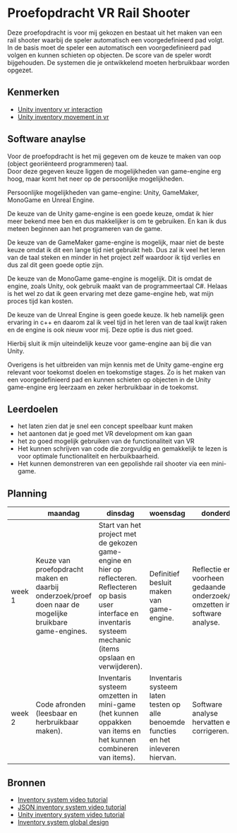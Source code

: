 # Proefopdracht VR Rail Shooter

Deze proefopdracht is voor mij gekozen en bestaat uit het maken van een rail shooter waarbij de speler automatisch een voorgedefinieerd pad volgt. In de basis moet de speler een automatisch een voorgedefinieerd pad volgen en kunnen schieten op objecten. De score van de speler wordt bijgehouden. De systemen die je ontwikkelend moeten herbruikbaar worden opgezet.


## Kenmerken

- [Unity inventory vr interaction](https://unity3d.com/learn/tutorials/topics/virtual-reality/interaction-vr)
- [Unity inventory movement in vr](https://unity3d.com/learn/tutorials/topics/virtual-reality/movement-vr)

## Software anaylse

Voor de proefopdracht is het mij gegeven om de keuze te maken van oop (object georiënteerd programmeren) taal. <br/>
Door deze gegeven keuze liggen de mogelijkheden van game-engine erg hoog, maar komt het neer op de persoonlijke mogelijkheden.

Persoonlijke mogelijkheden van game-engine: Unity, GameMaker, MonoGame en Unreal Engine.

De keuze van de Unity game-engine is een goede keuze, omdat ik hier meer bekend mee ben en dus makkelijker is om te gebruiken.
En kan ik dus meteen beginnen aan het programeren van de game.

De keuze van de GameMaker game-engine is mogelijk, maar niet de beste keuze omdat ik dit een lange tijd niet gebruikt heb.
Dus zal ik veel het leren van de taal steken en minder in het project zelf waardoor ik tijd verlies en dus zal dit geen goede optie zijn.

De keuze van de MonoGame game-engine is mogelijk. Dit is omdat de engine, zoals Unity, ook gebruik maakt van de programmeertaal C#.
Helaas is het wel zo dat ik geen ervaring met deze game-engine heb, wat mijn proces tijd kan kosten.

De keuze van de Unreal Engine is geen goede keuze. Ik heb namelijk geen ervaring in c++ en daarom zal ik veel tijd in het leren van de taal kwijt raken en de engine is ook nieuw voor mij. Deze optie is dus niet goed.

Hierbij sluit ik mijn uiteindelijk keuze voor game-engine aan bij die van Unity.

Overigens is het uitbreiden van mijn kennis met de Unity game-engine erg relevant voor toekomst doelen en toekomstige stages.
Zo is het maken van een voorgedefinieerd pad en kunnen schieten op objecten in de Unity game-engine erg leerzaam en zeker herbruikbaar in de toekomst.

## Leerdoelen

- het laten zien dat je snel een concept speelbaar kunt maken
- het aantonen dat je goed met VR development om kan gaan
- het zo goed mogelijk gebruiken van de functionaliteit van VR
- Het kunnen schrijven van code die zorgvuldig en gemakkelijk te lezen is voor optimale functionaliteit en herbuikbaarheid.
- Het kunnen demonstreren van een gepolishde rail shooter via een mini-game.

## Planning

| | maandag | dinsdag | woensdag | donderdag | vrijdag |
| --- | --- | --- | --- | --- | --- |
|week 1 | Keuze van proefopdracht maken en daarbij onderzoek/proef doen naar de mogelijke bruikbare game-engines. | Start van het project met de gekozen game-engine en hier op reflecteren. Reflecteren op basis user interface en inventaris systeem mechanic (items opslaan en verwijderen). | Definitief besluit maken van game-engine. | Reflectie en voorheen gedaande onderzoek/proef omzetten in de software analyse. | Inventaris systeem afronden (opslaan en verwijder functie, display van hoeveelheid, drag and drop functie en basis UI elementen).   
|week 2 | Code afronden (leesbaar en herbruikbaar maken). | Inventaris systeem omzetten in mini-game (het kunnen oppakken van items en het kunnen combineren van items). | Inventaris systeem laten testen op alle benoemde functies en het inleveren hiervan.| Software analyse hervatten en corrigeren. | Het inleveren van de overige documentatie (software analyse, code en reflectie). |

## Bronnen

- [Inventory system video tutorial](https://www.youtube.com/watch?v=w6_fetj9PIw)
- [JSON inventory system video tutorial](https://www.youtube.com/watch?v=ZW6RCKVnqT4&list=PLivfKP2ufIK78r7nzfpIEH89Nlnb__RRG)
- [Unity inventory system video tutorial](https://unity3d.com/learn/tutorials/projects/adventure-game-tutorial/inventory)
- [Inventory system global design](https://gamedevelopment.tutsplus.com/articles/designing-an-rpg-inventory-system-that-fits-preliminary-steps--gamedev-14725)
